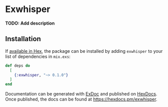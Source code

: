 # Exwhisper

**TODO: Add description**

## Installation

If [available in Hex](https://hex.pm/docs/publish), the package can be installed
by adding `exwhisper` to your list of dependencies in `mix.exs`:

```elixir
def deps do
  [
    {:exwhisper, "~> 0.1.0"}
  ]
end
```

Documentation can be generated with [ExDoc](https://github.com/elixir-lang/ex_doc)
and published on [HexDocs](https://hexdocs.pm). Once published, the docs can
be found at <https://hexdocs.pm/exwhisper>.

